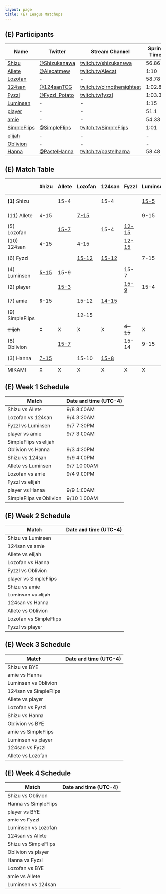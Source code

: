 ```yaml
---
layout: page
title: (E) League Matchups
---
```


## (E) Participants ##

<table>
  <thead>
    <tr>
      <th>Name</th>
      <th>Twitter</th>
      <th>Stream Channel</th>
	  <th>Sprint Time</th>
	  <th>Rating</th>
    </tr>
  </thead>
  <tbody>
    <tr>
      <td><a href="https://steamcommunity.com/id/ShizuHeart/">Shizu</a></td>
      <td><a href="https://twitter.com/Shizukanawa">@Shizukanawa</a></td>
      <td><a href="https://www.twitch.tv/shizukanawa">twitch.tv/shizukanawa</a></td>
      <td>56.86</td>
      <td>9859</td>
    </tr>
    <tr>
      <td><a href="https://steamcommunity.com/id/Alecat/">Allete</a></td>
      <td><a href="https://twitter.com/Alecatmew">@Alecatmew</a></td>
      <td><a href="https://www.twitch.tv/Alecat">twitch.tv/Alecat</a></td>
      <td>1:10</td>
      <td>3000</td>
    </tr>
    <tr>
      <td><a href="https://steamcommunity.com/id/jesusisthenameofthelord/">Lozofan</a></td>
      <td>-</td>
      <td>-</td>
      <td>58.78</td>
      <td>8448</td>
    </tr>
    <tr>
      <td><a href="https://steamcommunity.com/id/cirnothemightest/">124san</a></td>
      <td><a href="https://twitter.com/124sanTCG">@124sanTCG</a></td>
      <td><a href="https://www.twitch.tv/cirnothemightest">twitch.tv/cirnothemightest</a></td>
      <td>1:02.88</td>
      <td>2794</td>
    </tr>
    <tr>
      <td><a href="https://steamcommunity.com/profiles/76561198282875407/">Fyzzl</a></td>
      <td><a href="https://twitter.com/Fyzzl_Potato">@Fyzzl_Potato</a></td>
      <td><a href="https://www.twitch.tv/fyzzl">twitch.tv/fyzzl</a></td>
      <td>1:03.33</td>
      <td>11617</td>
    </tr>
    <tr>
      <td><a href="https://steamcommunity.com/profiles/76561198081928714/">Luminsen</a></td>
      <td>-</td>
      <td>-</td>
      <td>1:15</td>
      <td>11200</td>
    </tr>
    <tr>
      <td><a href="http://steamcommunity.com/id/player1214">player</a></td>
      <td>-</td>
      <td>-</td>
      <td>51.1</td>
      <td>15490</td>
    </tr>
    <tr>
      <td><a href="https://steamcommunity.com/id/amaiamie">amie</a></td>
      <td>-</td>
      <td>-</td>
      <td>54.33</td>
      <td>8320</td>
    </tr>
    <tr>
      <td><a href="https://steamcommunity.com/id/SimpleFlips">SimpleFlips</a></td>
      <td><a href="https://twitter.com/SimpleFlips">@SimpleFlips</a></td>
      <td><a href="https://www.twitch.tv/SimpleFlips">twitch.tv/SimpleFlips</a></td>
      <td>1:01</td>
      <td>13000</td>
    </tr>
    <tr>
      <td><a href="https://steamcommunity.com/profiles/1570090470/">elijah</a></td>
      <td>-</td>
      <td>-</td>
      <td>-</td>
      <td>-</td>
    </tr>
    <tr>
      <td><a href="https://steamcommunity.com/profiles/76561198043991232">Oblivion</a></td>
      <td>-</td>
      <td>-</td>
      <td>-</td>
      <td>13200</td>
    </tr>
    <tr>
      <td><a href="https://steamcommunity.com/id/hannaglameow/">Hanna</a></td>
      <td><a href="https://twitter.com/PastelHanna">@PastelHanna</a></td>
      <td><a href="https://www.twitch.tv/pastelhanna">twitch.tv/pastelhanna</a></td>
      <td>58.48</td>
      <td>8195</td>
    </tr>
  </tbody>
</table>

## (E) Match Table ##

<table>
  <thead>
    <tr>
      <th> </th>
      <th>Shizu</th>
      <th>Allete</th>
      <th>Lozofan</th>
      <th>124san</th>
      <th>Fyzzl</th>
      <th>Luminsen</th>
      <th>player</th>
      <th>amie</th>
      <th>SimpleFlips</th>
      <th>elijah</th>
      <th>Oblivion</th>
      <th>Hanna</th>
      <th>W-L</th>
      <th>Pt. Diff</th>
    </tr>
  </thead>
  <tbody>
    <tr>
      <td><b>(1)</b> Shizu</td>
      <td> </td> <!--Shizu-->
      <td>15-4</td> <!--Allete-->
      <td> </td> <!--Lozofan-->
      <td>15-4</td> <!--124san-->
      <td> </td> <!--Fyzzl-->
      <td><a href="https://www.twitch.tv/videos/311016381?t=00h04m33s">15-5</a></td> <!--Luminsen-->
      <td> </td> <!--player-->
      <td>15-8</td> <!--amie-->
      <td> </td> <!--SimpleFlips-->
      <td>X</td> <!--elijah-->
      <td> </td> <!--Oblivion-->
      <td><a href="https://www.twitch.tv/videos/313862357?t=20m25s">15-7</a></td> <!--Hanna-->
      <td>5-0</td>
      <td>+47</td>
    </tr>
    <tr>
      <td>(11) Allete</td>
      <td>4-15</td> <!--Shizu-->
      <td> </td> <!--Allete-->
      <td><a href="https://www.twitch.tv/videos/313164389">7-15</a></td> <!--Lozofan-->
      <td> </td> <!--124san-->
      <td> </td> <!--Fyzzl-->
      <td>9-15</td> <!--Luminsen-->
      <td><a href="https://www.twitch.tv/videos/312849527?t=01m24s">3-15</a></td> <!--player-->
      <td> </td> <!--amie-->
      <td> </td> <!--SimpleFlips-->
      <td>X</td> <!--elijah-->
      <td><a href="https://www.twitch.tv/videos/310886707">7-15</a></td> <!--Oblivion-->
      <td> </td> <!--Hanna-->
      <td>0-5</td>
      <td>-45</td>
    </tr>
    <tr>
      <td>(5) Lozofan</td>
      <td> </td> <!--Shizu-->
      <td><a href="https://www.twitch.tv/videos/313164389">15-7</a></td> <!--Allete-->
      <td> </td> <!--Lozofan-->
      <td>15-4</td> <!--124san-->
      <td><a href="https://www.twitch.tv/videos/312671907?t=06m25s">12-15</a></td> <!--Fyzzl-->
      <td> </td> <!--Luminsen-->
      <td> </td> <!--player-->
      <td>12-15</td> <!--amie-->
      <td>15-12</td> <!--SimpleFlips-->
      <td>X</td> <!--elijah-->
      <td> </td> <!--Oblivion-->
      <td>10-15</td> <!--Hanna-->
      <td>3-3</td>
      <td>+11</td>
    </tr>
    <tr>
      <td>(10) 124san</td>
      <td>4-15</td> <!--Shizu-->
      <td> </td> <!--Allete-->
      <td>4-15</td> <!--Lozofan-->
      <td> </td> <!--124san-->
      <td><a href="https://youtu.be/g6aIp4KcsBo">12-15</a></td> <!--Fyzzl-->
      <td> </td> <!--Luminsen-->
      <td> </td> <!--player-->
      <td><a href="https://www.youtube.com/watch?v=Y4QjSqMiEjU">15-14</a></td> <!--amie-->
      <td> </td> <!--SimpleFlips-->
      <td>X</td> <!--elijah-->
      <td> </td> <!--Oblivion-->
      <td><a href="https://youtu.be/4_8PA0uftF8">8-15</a></td> <!--Hanna-->
      <td>1-4</td>
      <td>-31</td>
    </tr>
    <tr>
      <td>(6) Fyzzl</td>
      <td> </td> <!--Shizu-->
      <td> </td> <!--Allete-->
      <td><a href="https://www.twitch.tv/videos/312671907?t=06m25s">15-12</a></td> <!--Lozofan-->
      <td><a href="https://www.twitch.tv/videos/313534555">15-12</a></td> <!--124san-->
      <td> </td> <!--Fyzzl-->
      <td>7-15</td> <!--Luminsen-->
      <td><a href="https://www.twitch.tv/videos/310429883?t=21m23s">9-15</a></td> <!--player-->
      <td> </td> <!--amie-->
      <td> </td> <!--SimpleFlips-->
      <td><del>15-4</del></td> <!--elijah-->
      <td>14-15</td> <!--Oblivion-->
      <td> </td> <!--Hanna-->
      <td>2-3</td>
      <td>-9</td>
    </tr>
    <tr>
      <td>(4) Luminsen</td>
      <td><a href="https://www.twitch.tv/videos/311016381?t=00h04m33s">5-15</a></td> <!--Shizu-->
      <td>15-9</td> <!--Allete-->
      <td> </td> <!--Lozofan-->
      <td> </td> <!--124san-->
      <td>15-7</td> <!--Fyzzl-->
      <td> </td> <!--Luminsen-->
      <td>4-15</td> <!--player-->
      <td> </td> <!--amie-->
      <td> </td> <!--SimpleFlips-->
      <td>X</td> <!--elijah-->
      <td>15-9</td> <!--Oblivion-->
      <td> </td> <!--Hanna-->
      <td>3-2</td>
      <td>-1</td>
    </tr>
    <tr>
      <td>(2) player</td>
      <td> </td> <!--Shizu-->
      <td><a href="https://www.twitch.tv/videos/312849527?t=01m24s">15-3</a></td> <!--Allete-->
      <td> </td> <!--Lozofan-->
      <td> </td> <!--124san-->
      <td><a href="https://www.twitch.tv/videos/310429883?t=21m23s">15-9</a></td> <!--Fyzzl-->
      <td>15-4</td> <!--Luminsen-->
      <td> </td> <!--player-->
      <td>15-9</td> <!--amie-->
      <td> </td> <!--SimpleFlips-->
      <td>X</td> <!--elijah-->
      <td> </td> <!--Oblivion-->
      <td>15-4</td> <!--Hanna-->
      <td>5-0</td>
      <td>+46</td>
    </tr>
    <tr>
      <td>(7) amie</td>
      <td>8-15</td> <!--Shizu-->
      <td> </td> <!--Allete-->
      <td>15-12</td> <!--Lozofan-->
      <td><a href="https://www.youtube.com/watch?v=Y4QjSqMiEjU">14-15</a></td> <!--124san-->
      <td> </td> <!--Fyzzl-->
      <td> </td> <!--Luminsen-->
      <td>9-15</td> <!--player-->
      <td> </td> <!--amie-->
      <td> </td> <!--SimpleFlips-->
      <td>X</td> <!--elijah-->
      <td> </td> <!--Oblivion-->
      <td><a href="https://www.youtube.com/watch?v=A3Z6_0BQqh4&t=25s">7-15</a></td> <!--Hanna-->
      <td>2-3</td>
      <td>-19</td>
    </tr>
    <tr>
      <td>(9) SimpleFlips</td>
      <td> </td> <!--Shizu-->
      <td> </td> <!--Allete-->
      <td>12-15</td> <!--Lozofan-->
      <td> </td> <!--124san-->
      <td> </td> <!--Fyzzl-->
      <td> </td> <!--Luminsen-->
      <td> </td> <!--player-->
      <td> </td> <!--amie-->
      <td> </td> <!--SimpleFlips-->
      <td><del>15-13</del></td> <!--elijah-->
      <td>15-2</td> <!--Oblivion-->
      <td> </td> <!--Hanna-->
      <td>1-1</td>
      <td>+10</td>
    </tr>
    <tr>
      <td><del>elijah</del></td>
      <td>X</td> <!--Shizu-->
      <td>X</td> <!--Allete-->
      <td>X</td> <!--Lozofan-->
      <td>X</td> <!--124san-->
      <td><del>4-15</del></td> <!--Fyzzl-->
      <td>X</td> <!--Luminsen-->
      <td>X</td> <!--player-->
      <td>X</td> <!--amie-->
      <td><del>13-15</del></td> <!--SimpleFlips-->
      <td>X</td> <!--elijah-->
      <td>X</td> <!--Oblivion-->
      <td>X</td> <!--Hanna-->
      <td>X</td>
      <td>X</td>
    </tr>
    <tr>
      <td>(8) Oblivion</td>
      <td> </td> <!--Shizu-->
      <td><a href="https://www.twitch.tv/videos/310886707">15-7</a></td> <!--Allete-->
      <td> </td> <!--Lozofan-->
      <td> </td> <!--124san-->
      <td>15-14</td> <!--Fyzzl-->
      <td>9-15</td> <!--Luminsen-->
      <td> </td> <!--player-->
      <td> </td> <!--amie-->
      <td>2-15</td> <!--SimpleFlips-->
      <td>X</td> <!--elijah-->
      <td></td> <!--Oblivion-->
      <td>4-15</td> <!--Hanna-->
      <td>2-3</td>
      <td>-21</td>
    </tr>
    <tr>
      <td>(3) Hanna</td>
      <td><a href="https://www.twitch.tv/videos/313862357?t=20m25s">7-15</a></td> <!--Shizu-->
      <td> </td> <!--Allete-->
      <td>15-10</td> <!--Lozofan-->
      <td><a href="https://youtu.be/4_8PA0uftF8">15-8</a></td> <!--124san-->
      <td> </td> <!--Fyzzl-->
      <td> </td> <!--Luminsen-->
      <td>4-15</td> <!--player-->
      <td><a href="https://www.youtube.com/watch?v=A3Z6_0BQqh4&t=25s">15-7</a></td> <!--amie-->
      <td> </td> <!--SimpleFlips-->
      <td>X</td> <!--elijah-->
      <td>15-4</td> <!--Oblivion-->
      <td> </td> <!--Hanna-->
      <td>4-2</td>
      <td>+12</td>
    </tr>
  </tbody>
  <tfoot>
    <tr>
      <td>MIKAMI</td>
      <td>X</td> <!--Shizu-->
      <td>X</td> <!--Allete-->
      <td>X</td> <!--Lozofan-->
      <td>X</td> <!--124san-->
      <td>X</td> <!--Fyzzl-->
      <td>X</td> <!--Luminsen-->
      <td>X</td> <!--player-->
      <td>X</td> <!--amie-->
      <td>X</td> <!--SimpleFlips-->
      <td>X</td> <!--elijah-->
      <td>X</td> <!--Oblivion-->
      <td>X</td> <!--Hanna-->
      <td>X</td>
      <td>X</td>
    </tr>
  </tfoot>
</table>

## (E) Week 1 Schedule ##

<table>
  <thead>
    <tr>
      <th>Match</th>
      <th>Date and time (UTC-4)</th>
    </tr>
  </thead>
  <tbody>
    <tr>
      <td>Shizu vs Allete</td>
      <td>9/8 8:00AM</td>
    </tr>
    <tr>
      <td>Lozofan vs 124san</td>
      <td>9/4 3:30AM</td>
    </tr>
    <tr>
      <td>Fyzzl vs Luminsen</td>
      <td>9/7 7:30PM</td>
    </tr>
    <tr>
      <td>player vs amie</td>
      <td>9/7 3:00AM</td>
    </tr>
    <tr>
      <td>SimpleFlips vs elijah</td>
      <td> </td>
    </tr>
    <tr>
      <td>Oblivion vs Hanna</td>
      <td>9/3 4:30PM</td>
    </tr>
    <tr>
      <td>Shizu vs 124san</td>
      <td>9/9 4:00PM</td>
    </tr>
    <tr>
      <td>Allete vs Luminsen</td>
      <td>9/7 10:00AM</td>
    </tr>
    <tr>
      <td>Lozofan vs amie</td>
      <td>9/4 9:00PM</td>
    </tr>
    <tr>
      <td>Fyzzl vs elijah</td>
      <td> </td>
    </tr>
    <tr>
      <td>player vs Hanna</td>
      <td>9/9 1:00AM</td>
    </tr>
    <tr>
      <td>SimpleFlips vs Oblivion</td>
      <td>9/10 1:00AM</td>
    </tr>
  </tbody>
</table>

## (E) Week 2 Schedule ##

<table>
  <thead>
    <tr>
      <th>Match</th>
      <th>Date and time (UTC-4)</th>
    </tr>
  </thead>
  <tbody>
    <tr>
      <td>Shizu vs Luminsen</td>
      <td></td>
    </tr>
    <tr>
      <td>124san vs amie</td>
      <td></td>
    </tr>
    <tr>
      <td>Allete vs elijah</td>
      <td></td>
    </tr>
    <tr>
      <td>Lozofan vs Hanna</td>
      <td></td>
    </tr>
    <tr>
      <td>Fyzzl vs Oblivion</td>
      <td></td>
    </tr>
    <tr>
      <td>player vs SimpleFlips</td>
      <td></td>
    </tr>
    <tr>
      <td>Shizu vs amie</td>
      <td></td>
    </tr>
    <tr>
      <td>Luminsen vs elijah</td>
      <td></td>
    </tr>
    <tr>
      <td>124san vs Hanna</td>
      <td></td>
    </tr>
    <tr>
      <td>Allete vs Oblivion</td>
      <td></td>
    </tr>
    <tr>
      <td>Lozofan vs SimpleFlips</td>
      <td></td>
    </tr>
    <tr>
      <td>Fyzzl vs player</td>
      <td></td>
    </tr>
  </tbody>
</table>

## (E) Week 3 Schedule ##

<table>
  <thead>
    <tr>
      <th>Match</th>
      <th>Date and time (UTC-4)</th>
    </tr>
  </thead>
  <tbody>
    <tr>
      <td>Shizu vs BYE</td>
      <td></td>
    </tr>
    <tr>
      <td>amie vs Hanna</td>
      <td></td>
    </tr>
    <tr>
      <td>Luminsen vs Oblivion</td>
      <td></td>
    </tr>
    <tr>
      <td>124san vs SimpleFlips</td>
      <td></td>
    </tr>
    <tr>
      <td>Allete vs player</td>
      <td></td>
    </tr>
    <tr>
      <td>Lozofan vs Fyzzl</td>
      <td></td>
    </tr>
    <tr>
      <td>Shizu vs Hanna</td>
      <td></td>
    </tr>
    <tr>
      <td>Oblivion vs BYE</td>
      <td></td>
    </tr>
    <tr>
      <td>amie vs SimpleFlips</td>
      <td></td>
    </tr>
    <tr>
      <td>Luminsen vs player</td>
      <td></td>
    </tr>
    <tr>
      <td>124san vs Fyzzl</td>
      <td></td>
    </tr>
    <tr>
      <td>Allete vs Lozofan</td>
      <td></td>
    </tr>
  </tbody>
</table>

## (E) Week 4 Schedule ##

<table>
  <thead>
    <tr>
      <th>Match</th>
      <th>Date and time (UTC-4)</th>
    </tr>
  </thead>
  <tbody>
    <tr>
      <td>Shizu vs Oblivion</td>
      <td></td>
    </tr>
    <tr>
      <td>Hanna vs SimpleFlips</td>
      <td></td>
    </tr>
    <tr>
      <td>player vs BYE</td>
      <td></td>
    </tr>
    <tr>
      <td>amie vs Fyzzl</td>
      <td></td>
    </tr>
    <tr>
      <td>Luminsen vs Lozofan</td>
      <td></td>
    </tr>
    <tr>
      <td>124san vs Allete</td>
      <td></td>
    </tr>
    <tr>
      <td>Shizu vs SimpleFlips</td>
      <td></td>
    </tr>
    <tr>
      <td>Oblivion vs player</td>
      <td></td>
    </tr>
    <tr>
      <td>Hanna vs Fyzzl</td>
      <td></td>
    </tr>
    <tr>
      <td>Lozofan vs BYE</td>
      <td></td>
    </tr>
    <tr>
      <td>amie vs Allete</td>
      <td></td>
    </tr>
    <tr>
      <td>Luminsen vs 124san</td>
      <td></td>
    </tr>
  </tbody>
</table>

